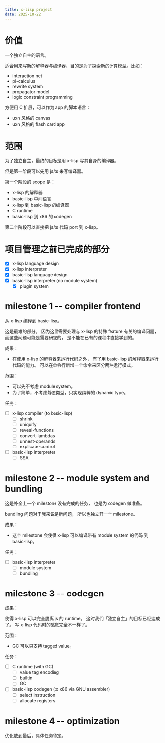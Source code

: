 ```yaml
---
title: x-lisp project
date: 2025-10-22
---
```


# 价值

一个独立自主的语言。

适合用来写新的解释器与编译器，目的是为了探索新的计算模型。比如：

- interaction net
- pi-calculus
- rewrite system
- propagator model
- logic constraint programming

方便用 C 扩展，可以作为 app 的脚本语言：

- uxn 风格的 canvas
- uxn 风格的 flash card app

# 范围

为了独立自主，最终的目标是用 x-lisp 写其自身的编译器。

但是第一阶段可以先用 js/ts 来写编译器。

第一个阶段的 scope 是：

- x-lisp 的解释器
- basic-lisp 中间语言
- x-lisp 到 basic-lisp 的编译器
- C runtime
- basic-lisp 到 x86 的 codegen

第二个阶段可以直接把 js/ts 代码 port 到 x-lisp。

# 项目管理之前已完成的部分

- [x] x-lisp language design
- [x] x-lisp interpreter
- [x] basic-lisp language design
- [x] basic-lisp interpreter (no module system)
  - [x] plugin system

# milestone 1 -- compiler frontend

从 x-lisp 编译到 basic-lisp。

这是最难的部分。
因为这里需要处理与 x-lisp 的特殊 feature 有关的编译问题，
而这些问题可能是需要研究的，
是不能在已有的课程中直接学到的。

成果：

- 在使用 x-lisp 的解释器来运行代码之外，
  有了用 basic-lisp 的解释器来运行代码的能力。
  可以在命令行新增一个命令来区分两种运行模式。

范围：

- 可以先不考虑 module system。
- 为了简单，不考虑静态类型，只实现纯粹的 dynamic type。

任务：

- [ ] x-lisp compiler (to basic-lisp)
  - [ ] shrink
  - [ ] uniquify
  - [ ] reveal-functions
  - [ ] convert-lambdas
  - [ ] unnest-operands
  - [ ] explicate-control
- [ ] basic-lisp interpreter
  - [ ] SSA

# milestone 2 -- module system and bundling

这是补全上一个 milestone 没有完成的任务，
也是为 codegen 做准备。

bundling 问题对于我来说是新问题，
所以也独立开一个 milestone。

成果：

- 这个 milestone 会使得 x-lisp
  可以编译带有 module system 的代码 到 basic-lisp。

任务：

- [ ] basic-lisp interpreter
  - [ ] module system
  - [ ] bundling

# milestone 3 -- codegen

成果：

使得 x-lisp 可以完全脱离 js 的 runtime。
这时我们「独立自主」的目标已经达成了。
写 x-lisp 代码时的感觉完全不一样了。

范围：

- GC 可以只支持 tagged value。

任务：

- [ ] C runtime (with GC)
  - [ ] value tag encoding
  - [ ] builtin
  - [ ] GC
- [ ] basic-lisp codegen (to x86 via GNU assembler)
  - [ ] select instruction
  - [ ] allocate registers

# milestone 4 -- optimization

优化放到最后，具体任务待定。

